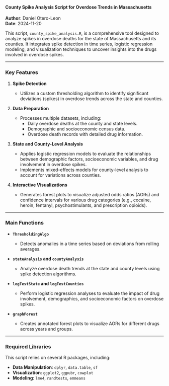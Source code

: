 #### **County Spike Analysis Script for Overdose Trends in Massachusetts**

**Author**: Daniel Otero-Leon  
**Date**: 2024-11-20  

This script, `county_spike_analysis.R`, is a comprehensive tool designed to analyze spikes in overdose deaths for the state of Massachusetts and its counties. It integrates spike detection in time series, logistic regression modeling, and visualization techniques to uncover insights into the drugs involved in overdose spikes.

---

### **Key Features**

1. **Spike Detection**  
   - Utilizes a custom thresholding algorithm to identify significant deviations (spikes) in overdose trends across the state and counties.

2. **Data Preparation**  
   - Processes multiple datasets, including:
     - Daily overdose deaths at the county and state levels.
     - Demographic and socioeconomic census data.
     - Overdose death records with detailed drug information.

3. **State and County-Level Analysis**  
   - Applies logistic regression models to evaluate the relationships between demographic factors, socioeconomic variables, and drug involvement in overdose spikes.
   - Implements mixed-effects models for county-level analysis to account for variations across counties.

4. **Interactive Visualizations**  
   - Generates forest plots to visualize adjusted odds ratios (AORs) and confidence intervals for various drug categories (e.g., cocaine, heroin, fentanyl, psychostimulants, and prescription opioids).

---

### **Main Functions**

- **`ThresholdingAlgo`**  
  - Detects anomalies in a time series based on deviations from rolling averages.

- **`stateAnalysis` and `countyAnalysis`**  
  - Analyze overdose death trends at the state and county levels using spike detection algorithms.

- **`logTestState` and `logTestCounties`**  
  - Perform logistic regression analyses to evaluate the impact of drug involvement, demographics, and socioeconomic factors on overdose spikes.

- **`graphForest`**  
  - Creates annotated forest plots to visualize AORs for different drugs across years and groups.

---

### **Required Libraries**

This script relies on several R packages, including:
- **Data Manipulation**: `dplyr`, `data.table`, `sf`
- **Visualization**: `ggplot2`, `ggpubr`, `cowplot`
- **Modeling**: `lme4`, `randtests`, `emmeans`

